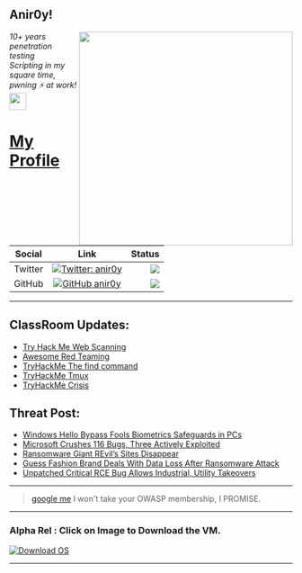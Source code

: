 <h2>Anir0y!</h2>
<img align='right' src="https://github-readme-stats.vercel.app/api?username=anir0y&show_icons=true&theme=dark" width="380">
<p><em>10+ years penetration testing<br>
  Scripting in my square time, pwning ⚡ at work!<img src="https://media.giphy.com/media/WUlplcMpOCEmTGBtBW/giphy.gif" width="30"> 
</em></p>



# [My Profile](https://anir0y.in/refer=githubreadme)

| Social   |      Link      | Status|
|----------|:-------------:|--:|
| Twitter |  [![Twitter: anir0y](https://img.shields.io/twitter/follow/anir0y?label=Follow%20me&style=plastic)](https://twitter.com/anir0y)| ![](https://img.shields.io/badge/Status-Online-blue)|
| GitHub |    [![GitHub anir0y](https://img.shields.io/github/followers/anir0y?label=Fork%20me&style=plastic)](https://github.com/anir0y)   | ![](https://img.shields.io/badge/Status-Online-blue)|


---

## ClassRoom Updates:

<!-- CLASS:START -->
- [Try Hack Me Web Scanning](https://classroom.anir0y.in/post/tryhackme-rpwebscanning/)
- [Awesome Red Teaming](https://classroom.anir0y.in/post/post-awesome-red-teaming/)
- [TryHackMe The find command](https://classroom.anir0y.in/post/tryhackme-thefindcommand/)
- [TryHackMe Tmux](https://classroom.anir0y.in/post/tryhackme-rptmux/)
- [TryHackMe Crisis](https://classroom.anir0y.in/post/tryhackme-crisis/)
<!-- CLASS:END -->

## Threat Post:

<!-- THREAT:START -->
- [Windows Hello Bypass Fools Biometrics Safeguards in PCs](https://threatpost.com/windows-hello-bypass-biometrics-pcs/167771/)
- [Microsoft Crushes 116 Bugs, Three Actively Exploited](https://threatpost.com/microsoft-crushes-116-bugs/167764/)
- [Ransomware Giant REvil’s Sites Disappear](https://threatpost.com/ransomware-revil-sites-disappears/167745/)
- [Guess Fashion Brand Deals With Data Loss After Ransomware Attack](https://threatpost.com/guess-fashion-data-loss-ransomware/167754/)
- [Unpatched Critical RCE Bug Allows Industrial, Utility Takeovers](https://threatpost.com/unpatched-critical-rce-industrial-utility-takeovers/167751/)
<!-- THREAT:END -->
---


> [google me](https://google.com/search?q=@anir0y) I won't take your OWASP membership, I PROMISE. 

---
### Alpha Rel : Click on Image to Download the VM.
[![Download OS](https://i.imgur.com/4RUjCIA.png)](https://sourceforge.net/projects/classroom-os/files/latest/download)

---

